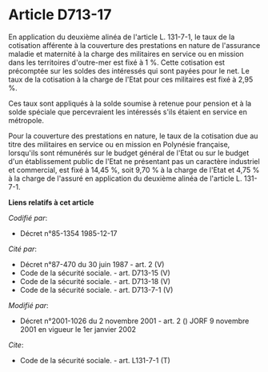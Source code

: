 # Article D713-17

En application du deuxième alinéa de l'article L. 131-7-1, le taux de la cotisation afférente à la couverture des prestations
en nature de l'assurance maladie et maternité à la charge des militaires en service ou en mission dans les territoires
d'outre-mer est fixé à 1 %. Cette cotisation est précomptée sur les soldes des intéressés qui sont payées pour le net. Le
taux de la cotisation à la charge de l'Etat pour ces militaires est fixé à 2,95 %. 

Ces taux sont appliqués à la solde soumise à retenue pour pension et à la solde spéciale que percevraient les intéressés
s'ils étaient en service en métropole. 

Pour la couverture des prestations en nature, le taux de la cotisation due au titre des militaires en service ou en mission
en Polynésie française, lorsqu'ils sont rémunérés sur le budget général de l'Etat ou sur le budget d'un établissement public
de l'Etat ne présentant pas un caractère industriel et commercial, est fixé à 14,45 %, soit 9,70 % à la charge de l'Etat et
4,75 % à la charge de l'assuré en application du deuxième alinéa de l'article L. 131-7-1.

**Liens relatifs à cet article**

_Codifié par_:

  - Décret n°85-1354 1985-12-17

_Cité par_:

  - Décret n°87-470 du 30 juin 1987 - art. 2 (V)
  - Code de la sécurité sociale. - art. D713-15 (V)
  - Code de la sécurité sociale. - art. D713-18 (V)
  - Code de la sécurité sociale. - art. D713-7-1 (V)

_Modifié par_:

  - Décret n°2001-1026 du 2 novembre 2001 - art. 2 () JORF 9 novembre 2001 en vigueur le 1er janvier 2002

_Cite_:

  - Code de la sécurité sociale. - art. L131-7-1 (T)
